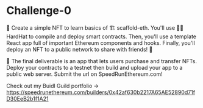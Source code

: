 # Challenge-0

🎫 Create a simple NFT to learn basics of 🏗 scaffold-eth. You'll use 👷‍♀️ HardHat to compile and deploy smart contracts. Then, you'll use a template React app full of important Ethereum components and hooks. Finally, you'll deploy an NFT to a public network to share with friends! 🚀

🌟 The final deliverable is an app that lets users purchase and transfer NFTs. Deploy your contracts to a testnet then build and upload your app to a public web server. Submit the url on SpeedRunEthereum.com!

Check out my Buidl Guild portfolio -> https://speedrunethereum.com/builders/0x42af630b2217A65AE52890d71fD30EeB2b1f1A21
